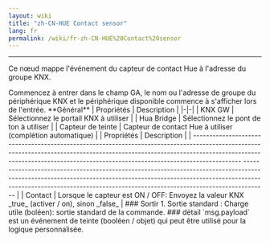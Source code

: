 ```yaml
---
layout: wiki
title: "zh-CN-HUE Contact sensor"
lang: fr
permalink: /wiki/fr-zh-CN-HUE%20Contact%20sensor
---
```

---
<p> Ce nœud mappe l'événement du capteur de contact Hue à l'adresse du groupe KNX.</p>
Commencez à entrer dans le champ GA, le nom ou l'adresse de groupe du périphérique KNX et le périphérique disponible commence à s'afficher lors de l'entrée.
**Général**
| Propriétés | Description |
|-|-|
| KNX GW | Sélectionnez le portail KNX à utiliser |
| Hua Bridge | Sélectionnez le pont de ton à utiliser |
| Capteur de teinte | Capteur de contact Hue à utiliser (complétion automatique) |
| Propriétés | Description |
| --------------------------------------------------------------------------------------------------------------------------------------------------------------------------------------------------------------------------------------------------------- ------------------------------------------------------------------------------------------------------------------------------------------------------------------------------------------------------------------------------------------------- |
| Contact | Lorsque le capteur est ON / OFF: Envoyez la valeur KNX _true_ (activer / on), sinon _false_ |
### Sortir
1. Sortie standard
: Charge utile (boléen): sortie standard de la commande.
### détail
`msg.payload` est un événement de teinte (booléen / objet) qui peut être utilisé pour la logique personnalisée.
